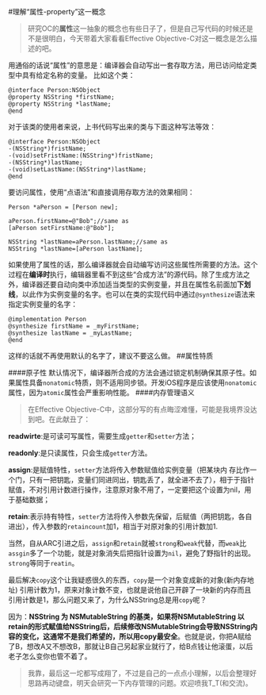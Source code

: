 #理解“属性-property”这一概念

>研究OC的**属性**这一抽象的概念也有些日子了，但是自己写代码的时候还是不是很明白，今天带着大家看看Effective Objective-C对这一概念是怎么描述的吧。

用通俗的话说“属性”的意思是：编译器会自动写出一套存取方法，用已访问给定类型中具有给定名称的变量。
比如这个类：

	@interface Person:NSObject
	@property NSString *firstName;
	@property NSString *lastName;
	@end
	
对于该类的使用者来说，上书代码写出来的类与下面这种写法等效：
	
	@interface Person:NSObject
	-(NSString*)fristName;
	-(void)setFristName:(NSString*)fristName;
	-(NSString*)lastName;
	-(void)setLastName:(NSString*)lastName;
	@end
	
要访问属性，使用“点语法”和直接调用存取方法的效果相同：
	
	Person *aPerson = [Person new];
	
	aPerson.firstName=@"Bob";//same as
	[aPerson setFirstName:@"Bob"];
	
	NSString *lastName=aPerson.lastName;//same as
	NSString *lastName=[aPerson lastName];
	
如果使用了属性的话，那么编译器就会自动编写访问这些属性所需要的方法。这个过程在**编译时**执行，编辑器里看不到这些“合成方法”的源代码。除了生成方法之外，编译器还要自动向类中添加适当类型的实例变量，并且在属性名前面加**下划线**，以此作为实例变量的名字。也可以在类的实现代码中通过`@synthesize`语法来指定实例变量的名字：
	
	@implementation Person
	@synthesize firstName = _myFirstName;
	@synthesize lastName = _myLastName;
	@end
	
这样的话就不再使用默认的名字了，建议不要这么做。
##属性特质


####原子性
默认情况下，编译器所合成的方法会通过锁定机制确保其原子性。如果属性具备`nonatomic`特质，则不适用同步锁。开发iOS程序是应该使用`nonatomic`属性，因为`atomic`属性会严重影响性能。
####内存管理语义
>在Effective Objective-C中，这部分写的有点晦涩难懂，可能是我境界没达到吧。在此献丑了：

**readwirte**:是可读可写属性，需要生成`getter`和`setter`方法；

**readonly**:是只读属性，只会生成`getter`方法。

**assign**:是赋值特性，`setter`方法将传入参数赋值给实例变量（把某块内  存比作一个门，只有一把钥匙，变量们同进同出，钥匙丢了，就全进不去了），相于于指针赋值，不对引用计数进行操作，注意原对象不用了，一定要把这个设置为nil，用于基础数据；

**retain**:表示持有特性，`setter`方法将传入参数先保留，后赋值（两把钥匙，各自进出），传入参数的`retaincount`加1，相当于对原对象的引用计数加1.

当然，自从ARC引进之后，`assign`和`retain`就被`strong`和`weak`代替，而`weak`比`assgin`多了一个功能，就是对象消失后把指针设置为`nil`，避免了野指针的出现。`strong`等同于`reatin`。


最后解决`copy`这个让我疑惑很久的东西，`copy`是一个对象变成新的对象(新内存地址) 引用计数为1，原来对象计数不变，也就是说他自己开辟了一块新的内存而且引用计数是1，那么问题又来了，为什么NSString总是用`copy`呢？

因为：**NSString 为 NSMutableString 的基类，如果将NSMutableString 以retain的形式赋值给NSString后，后续修改NSMutableString会导致NSString内容的变化，这通常不是我们希望的，所以用copy最安全**。也就是说，你把A赋给了B，想改A又不想改B，那就让B自己另起家业就行了，给B点钱让他滚蛋，以后老子怎么变你也管不着了。


>我靠，最后这一坨都写成翔了，不过是自己的一点点小理解，以后会整理好思路再动键盘，明天会研究一下内存管理的问题。欢迎喷我T_T(和交流)。